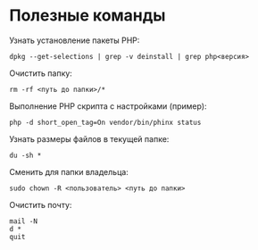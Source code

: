 # Полезные команды

Узнать установление пакеты PHP:

```
dpkg --get-selections | grep -v deinstall | grep php<версия>
```

Очистить папку:

```
rm -rf <путь до папки>/*
```

Выполнение PHP скрипта с настройками (пример):

```
php -d short_open_tag=On vendor/bin/phinx status
```

Узнать размеры файлов в текущей папке:

```
du -sh *
```

Сменить для папки владельца:

```
sudo chown -R <пользователь> <путь до папки>
```

Очистить почту:

```
mail -N
d *
quit
```